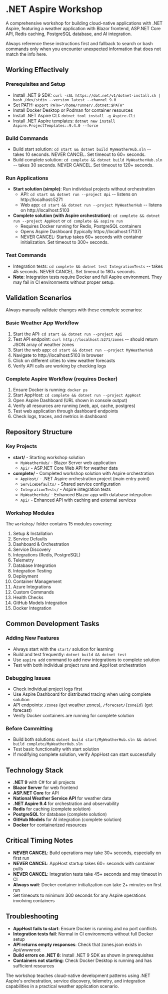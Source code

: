 # .NET Aspire Workshop
A comprehensive workshop for building cloud-native applications with .NET Aspire, featuring a weather application with Blazor frontend, ASP.NET Core API, Redis caching, PostgreSQL database, and AI integration.

Always reference these instructions first and fallback to search or bash commands only when you encounter unexpected information that does not match the info here.

## Working Effectively

### Prerequisites and Setup
- Install .NET 9 SDK: `curl -sSL https://dot.net/v1/dotnet-install.sh | bash /dev/stdin --version latest --channel 9.0`
- Set PATH: `export PATH="/home/runner/.dotnet:$PATH"`
- Install Docker Desktop or Podman for container resources
- Install .NET Aspire CLI: `dotnet tool install -g Aspire.Cli`
- Install .NET Aspire templates: `dotnet new install Aspire.ProjectTemplates::9.4.0 --force`

### Build Commands
- Build start solution: `cd start && dotnet build MyWeatherHub.sln` -- takes 10 seconds. NEVER CANCEL. Set timeout to 60+ seconds.
- Build complete solution: `cd complete && dotnet build MyWeatherHub.sln` -- takes 30 seconds. NEVER CANCEL. Set timeout to 120+ seconds.

### Run Applications
- **Start solution (simple)**: Run individual projects without orchestration
  - API: `cd start && dotnet run --project Api` -- listens on http://localhost:5271
  - Web app: `cd start && dotnet run --project MyWeatherHub` -- listens on http://localhost:5103
- **Complete solution (with Aspire orchestration)**: `cd complete && dotnet run --project AppHost` or `cd complete && aspire run`
  - Requires Docker running for Redis, PostgreSQL containers
  - Opens Aspire Dashboard (typically https://localhost:17137)
  - NEVER CANCEL: Startup takes 60+ seconds with container initialization. Set timeout to 300+ seconds.

### Test Commands
- Integration tests: `cd complete && dotnet test IntegrationTests` -- takes 45 seconds. NEVER CANCEL. Set timeout to 180+ seconds.
- **Note**: Integration tests require Docker and full Aspire environment. They may fail in CI environments without proper setup.

## Validation Scenarios
Always manually validate changes with these complete scenarios:

### Basic Weather App Workflow
1. Start the API: `cd start && dotnet run --project Api`
2. Test API endpoint: `curl http://localhost:5271/zones` -- should return JSON array of weather zones
3. Start the web app: `cd start && dotnet run --project MyWeatherHub`
4. Navigate to http://localhost:5103 in browser
5. Click on different cities to view weather forecasts
6. Verify API calls are working by checking logs

### Complete Aspire Workflow (requires Docker)
1. Ensure Docker is running: `docker ps`
2. Start AppHost: `cd complete && dotnet run --project AppHost`
3. Open Aspire Dashboard (URL shown in console output)
4. Verify all resources are running (web, api, cache, postgres)
5. Test web application through dashboard endpoints
6. Check logs, traces, and metrics in dashboard

## Repository Structure

### Key Projects
- **start/** - Starting workshop solution
  - `MyWeatherHub/` - Blazor Server web application
  - `Api/` - ASP.NET Core Web API for weather data
- **complete/** - Completed workshop solution with Aspire orchestration
  - `AppHost/` - .NET Aspire orchestration project (main entry point)
  - `ServiceDefaults/` - Shared service configuration
  - `IntegrationTests/` - Aspire integration tests
  - `MyWeatherHub/` - Enhanced Blazor app with database integration
  - `Api/` - Enhanced API with caching and external services

### Workshop Modules
The `workshop/` folder contains 15 modules covering:
1. Setup & Installation
2. Service Defaults  
3. Dashboard & Orchestration
4. Service Discovery
5. Integrations (Redis, PostgreSQL)
6. Telemetry
7. Database Integration
8. Integration Testing
9. Deployment
10. Container Management
11. Azure Integrations
12. Custom Commands
13. Health Checks
14. GitHub Models Integration
15. Docker Integration

## Common Development Tasks

### Adding New Features
- Always start with the `start/` solution for learning
- Build and test frequently: `dotnet build && dotnet test`
- Use `aspire add` command to add new integrations to complete solution
- Test with both individual project runs and AppHost orchestration

### Debugging Issues
- Check individual project logs first
- Use Aspire Dashboard for distributed tracing when using complete solution
- API endpoints: `/zones` (get weather zones), `/forecast/{zoneId}` (get forecast)
- Verify Docker containers are running for complete solution

### Before Committing
- Build both solutions: `dotnet build start/MyWeatherHub.sln && dotnet build complete/MyWeatherHub.sln`
- Test basic functionality with start solution
- If modifying complete solution, verify AppHost can start successfully

## Technology Stack
- **.NET 9** with C# for all projects
- **Blazor Server** for web frontend
- **ASP.NET Core** for API
- **National Weather Service API** for weather data
- **.NET Aspire 9.4** for orchestration and observability
- **Redis** for caching (complete solution)
- **PostgreSQL** for database (complete solution)
- **GitHub Models** for AI integration (complete solution)
- **Docker** for containerized resources

## Critical Timing Notes
- **NEVER CANCEL**: Build operations may take 30+ seconds, especially on first run
- **NEVER CANCEL**: AppHost startup takes 60+ seconds with container pulls
- **NEVER CANCEL**: Integration tests take 45+ seconds and may timeout in CI
- **Always wait**: Docker container initialization can take 2+ minutes on first run
- Set timeouts to minimum 300 seconds for any Aspire operations involving containers

## Troubleshooting
- **AppHost fails to start**: Ensure Docker is running and no port conflicts
- **Integration tests fail**: Normal in CI environments without full Docker setup
- **API returns empty responses**: Check that zones.json exists in Api/wwwroot
- **Build errors on .NET 8**: Install .NET 9 SDK as shown in prerequisites
- **Containers not starting**: Check Docker Desktop is running and has sufficient resources

The workshop teaches cloud-native development patterns using .NET Aspire's orchestration, service discovery, telemetry, and integration capabilities in a practical weather application scenario.